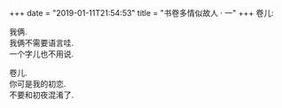 +++
date = "2019-01-11T21:54:53"
title = "书卷多情似故人 · 一"
+++
卷儿:  
  
我俩.  
我俩不需要语言哇.  
一个字儿也不用说.  
  
卷儿.  
你可是我的初恋.  
不要和初夜混淆了.  